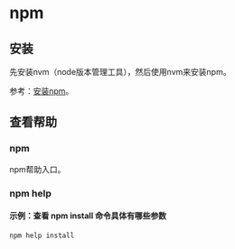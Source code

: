 # npm

## 安装

先安装nvm（node版本管理工具），然后使用nvm来安装npm。

参考：[安装npm](#docs/imooc_vue_basic#环境安装)。


## 查看帮助

### npm

npm帮助入口。


### npm help <term>

#### 示例：查看 npm install 命令具体有哪些参数

```
npm help install
```



